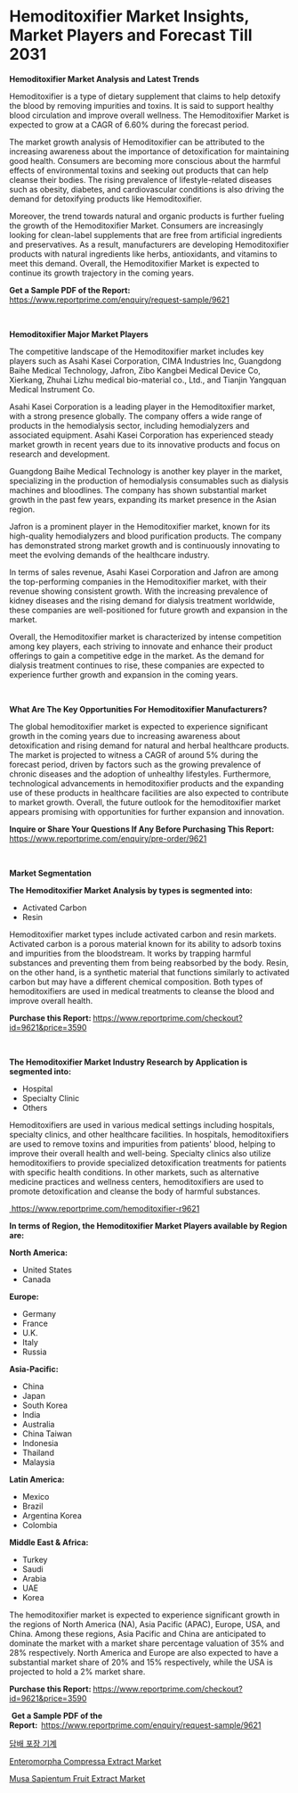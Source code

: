 <p><h1>Hemoditoxifier Market Insights, Market Players and Forecast Till 2031</h1></p><p><strong>Hemoditoxifier Market Analysis and Latest Trends</strong></p>
<p><p>Hemoditoxifier is a type of dietary supplement that claims to help detoxify the blood by removing impurities and toxins. It is said to support healthy blood circulation and improve overall wellness. The Hemoditoxifier Market is expected to grow at a CAGR of 6.60% during the forecast period.</p><p>The market growth analysis of Hemoditoxifier can be attributed to the increasing awareness about the importance of detoxification for maintaining good health. Consumers are becoming more conscious about the harmful effects of environmental toxins and seeking out products that can help cleanse their bodies. The rising prevalence of lifestyle-related diseases such as obesity, diabetes, and cardiovascular conditions is also driving the demand for detoxifying products like Hemoditoxifier.</p><p>Moreover, the trend towards natural and organic products is further fueling the growth of the Hemoditoxifier Market. Consumers are increasingly looking for clean-label supplements that are free from artificial ingredients and preservatives. As a result, manufacturers are developing Hemoditoxifier products with natural ingredients like herbs, antioxidants, and vitamins to meet this demand. Overall, the Hemoditoxifier Market is expected to continue its growth trajectory in the coming years.</p></p>
<p><strong>Get a Sample PDF of the Report:&nbsp;</strong> <a href="https://www.reportprime.com/enquiry/request-sample/9621">https://www.reportprime.com/enquiry/request-sample/9621</a></p>
<p>&nbsp;</p>
<p><strong>Hemoditoxifier Major Market Players</strong></p>
<p><p>The competitive landscape of the Hemoditoxifier market includes key players such as Asahi Kasei Corporation, CIMA Industries Inc, Guangdong Baihe Medical Technology, Jafron, Zibo Kangbei Medical Device Co, Xierkang, Zhuhai Lizhu medical bio-material co., Ltd., and Tianjin Yangquan Medical Instrument Co.</p><p>Asahi Kasei Corporation is a leading player in the Hemoditoxifier market, with a strong presence globally. The company offers a wide range of products in the hemodialysis sector, including hemodialyzers and associated equipment. Asahi Kasei Corporation has experienced steady market growth in recent years due to its innovative products and focus on research and development.</p><p>Guangdong Baihe Medical Technology is another key player in the market, specializing in the production of hemodialysis consumables such as dialysis machines and bloodlines. The company has shown substantial market growth in the past few years, expanding its market presence in the Asian region.</p><p>Jafron is a prominent player in the Hemoditoxifier market, known for its high-quality hemodialyzers and blood purification products. The company has demonstrated strong market growth and is continuously innovating to meet the evolving demands of the healthcare industry.</p><p>In terms of sales revenue, Asahi Kasei Corporation and Jafron are among the top-performing companies in the Hemoditoxifier market, with their revenue showing consistent growth. With the increasing prevalence of kidney diseases and the rising demand for dialysis treatment worldwide, these companies are well-positioned for future growth and expansion in the market.</p><p>Overall, the Hemoditoxifier market is characterized by intense competition among key players, each striving to innovate and enhance their product offerings to gain a competitive edge in the market. As the demand for dialysis treatment continues to rise, these companies are expected to experience further growth and expansion in the coming years.</p></p>
<p>&nbsp;</p>
<p><strong>What Are The Key Opportunities For Hemoditoxifier Manufacturers?</strong></p>
<p><p>The global hemoditoxifier market is expected to experience significant growth in the coming years due to increasing awareness about detoxification and rising demand for natural and herbal healthcare products. The market is projected to witness a CAGR of around 5% during the forecast period, driven by factors such as the growing prevalence of chronic diseases and the adoption of unhealthy lifestyles. Furthermore, technological advancements in hemoditoxifier products and the expanding use of these products in healthcare facilities are also expected to contribute to market growth. Overall, the future outlook for the hemoditoxifier market appears promising with opportunities for further expansion and innovation.</p></p>
<p><strong>Inquire or Share Your Questions If Any Before Purchasing This Report:</strong> <a href="https://www.reportprime.com/enquiry/pre-order/9621">https://www.reportprime.com/enquiry/pre-order/9621</a></p>
<p>&nbsp;</p>
<p><strong>Market Segmentation</strong></p>
<p><strong>The Hemoditoxifier Market Analysis by types is segmented into:</strong></p>
<p><ul><li>Activated Carbon</li><li>Resin</li></ul></p>
<p><p>Hemoditoxifier market types include activated carbon and resin markets. Activated carbon is a porous material known for its ability to adsorb toxins and impurities from the bloodstream. It works by trapping harmful substances and preventing them from being reabsorbed by the body. Resin, on the other hand, is a synthetic material that functions similarly to activated carbon but may have a different chemical composition. Both types of hemoditoxifiers are used in medical treatments to cleanse the blood and improve overall health.</p></p>
<p><strong>Purchase this Report:&nbsp;</strong><a href="https://www.reportprime.com/checkout?id=9621&price=3590">https://www.reportprime.com/checkout?id=9621&price=3590</a></p>
<p>&nbsp;</p>
<p><strong>The Hemoditoxifier Market Industry Research by Application is segmented into:</strong></p>
<p><ul><li>Hospital</li><li>Specialty Clinic</li><li>Others</li></ul></p>
<p><p>Hemoditoxifiers are used in various medical settings including hospitals, specialty clinics, and other healthcare facilities. In hospitals, hemoditoxifiers are used to remove toxins and impurities from patients' blood, helping to improve their overall health and well-being. Specialty clinics also utilize hemoditoxifiers to provide specialized detoxification treatments for patients with specific health conditions. In other markets, such as alternative medicine practices and wellness centers, hemoditoxifiers are used to promote detoxification and cleanse the body of harmful substances.</p></p>
<p><a href="https://www.reportprime.com/hemoditoxifier-r9621">&nbsp;https://www.reportprime.com/hemoditoxifier-r9621</a></p>
<p><strong>In terms of Region, the Hemoditoxifier Market Players available by Region are:</strong></p>
<p>
    <p> <strong> North America: </strong>
        <ul>
            <li>United States</li>
            <li>Canada</li>
        </ul>
        </p> 
    <p> <strong> Europe: </strong>
        <ul>
            <li>Germany</li>
            <li>France</li>
            <li>U.K.</li>
            <li>Italy</li>
            <li>Russia</li>
        </ul>
        </p> 
    <p> <strong> Asia-Pacific: </strong>
        <ul>
            <li>China</li>
            <li>Japan</li>
            <li>South Korea</li>
            <li>India</li>
            <li>Australia</li>
            <li>China Taiwan</li>
            <li>Indonesia</li>
            <li>Thailand</li>
            <li>Malaysia</li>
        </ul>
        </p> 
    <p> <strong> Latin America: </strong>
        <ul>
            <li>Mexico</li>
            <li>Brazil</li>
            <li>Argentina Korea</li>
            <li>Colombia</li>
        </ul>
        </p> 
    <p> <strong> Middle East & Africa: </strong>
        <ul>
            <li>Turkey</li>
            <li>Saudi</li>
            <li>Arabia</li>
            <li>UAE</li>
            <li>Korea</li>
        </ul>
    </p>
    </p>
<p><p>The hemoditoxifier market is expected to experience significant growth in the regions of North America (NA), Asia Pacific (APAC), Europe, USA, and China. Among these regions, Asia Pacific and China are anticipated to dominate the market with a market share percentage valuation of 35% and 28% respectively. North America and Europe are also expected to have a substantial market share of 20% and 15% respectively, while the USA is projected to hold a 2% market share.</p></p>
<p><strong>Purchase this Report: </strong><a href="https://www.reportprime.com/checkout?id=9621&price=3590">https://www.reportprime.com/checkout?id=9621&price=3590</a></p>
<p>&nbsp;<strong>Get a Sample PDF of the Report:&nbsp;&nbsp;</strong><a href="https://www.reportprime.com/enquiry/request-sample/9621">https://www.reportprime.com/enquiry/request-sample/9621</a></p>
<p><strong></strong></p>
<p><p><a href="https://github.com/laholand/Market-Research-Report-List-3/blob/main/942872721468.md">담배 포장 기계</a></p><p><a href="https://www.linkedin.com/pulse/enteromorpha-compressa-extract-market-size-share-amp-trends-9gv6e?trackingId=xP5ef4QK94eHjkQna4DdaA%3D%3D">Enteromorpha Compressa Extract Market</a></p><p><a href="https://www.linkedin.com/pulse/musa-sapientum-fruit-extract-market-size-evaluating-its-trends-mkq2e?trackingId=HbIJ6%2BZpSTy79hMrqMk8%2FA%3D%3D">Musa Sapientum Fruit Extract Market</a></p></p>